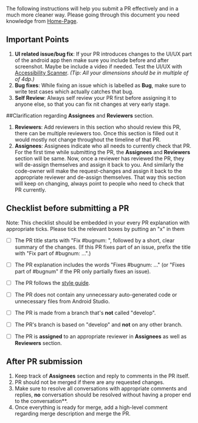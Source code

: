The following instructions will help you submit a PR effectively and in a much more cleaner way.
Please going through this document you need knowledge from [Home-Page](https://github.com/oppia/oppia-android/wiki).

## Important Points

1. **UI related issue/bug fix**: If your PR introduces changes to the UI/UX part of the android app then make sure you include before and after screenshot. Maybe be include a video if needed. Test the UI/UX with [Accessibility Scanner](https://support.google.com/accessibility/android/answer/6376570?hl=en). _(Tip: All your dimensions should be in multiple of of 4dp.)_
2. **Bug fixes**: While fixing an issue which is labelled as **Bug**, make sure to write test cases which actually catches that bug.
3. **Self Review**: Always self review your PR first before assigning it to anyone else, so that you can fix nit changes at very early stage.

##Clarification regarding **Assignees** and **Reviewers** section.
1. **Reviewers**: Add reviewers in this section who should review this PR, there can be multiple reviewers too. Once this section is filled out it would mostly not change throughout the timeline of that PR.
2. **Assignees**: Assignees indicate who all needs to currently check that PR. For the first time while submitting the PR, the **Assignees** and **Reviewers** section will be same. Now, once a reviewer has reviewed the PR, they will de-assign themselves and assign it back to you. And similarly the code-owner will make the request-changes and assign it back to the appropriate reviewer and de-assign themselves. That way this section will keep on changing, always point to people who need to check that PR currently.

## Checklist before submitting a PR

Note: This checklist should be embedded in your every PR explanation with appropriate ticks. Please tick the relevant boxes by putting an "x" in them
- [ ] The PR title starts with "Fix #bugnum: ", followed by a short, clear summary of the changes. (If this PR fixes part of an issue, prefix the title with "Fix part of #bugnum: ...".)
- [ ] The PR explanation includes the words "Fixes #bugnum: ..." (or "Fixes part of #bugnum" if the PR only partially fixes an issue).
- [ ] The PR follows the [style guide](https://github.com/oppia/oppia-android/wiki/Coding-style-guide).
- [ ] The PR does not contain any unnecessary auto-generated code or unnecessary files from Android Studio.
- [ ] The PR is made from a branch that's **not** called "develop".
- [ ] The PR's branch is based on "develop" and **not** on any other branch.
- [ ] The PR is **assigned** to an appropriate reviewer in **Assignees** as well as **Reviewers** section.


## After PR submission
1. Keep track of **Assignees** section and reply to comments in the PR itself.
2. PR should not be merged if there are any requested changes.
3. Make sure to resolve all conversations with appropriate comments and replies, **no** conversation should be resolved without having a proper end to the conversation**.
4. Once everything is ready for merge, add a high-level comment regarding merge description and merge the PR.
